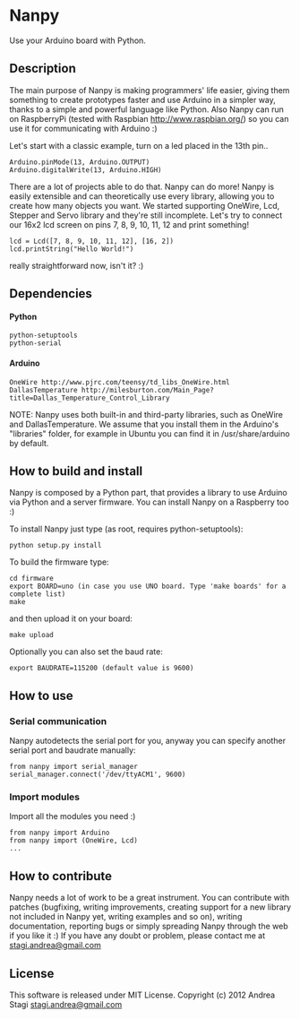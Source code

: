 Nanpy
=====

Use your Arduino board with Python.

Description
-----------

The main purpose of Nanpy is making programmers' life easier, giving them something to create prototypes faster and use Arduino in a simpler way, thanks to a simple and powerful language like Python. Also Nanpy can run on RaspberryPi (tested with Raspbian http://www.raspbian.org/) so you can use it for communicating with Arduino :)

Let's start with a classic example, turn on a led placed in the 13th pin..

	Arduino.pinMode(13, Arduino.OUTPUT)
	Arduino.digitalWrite(13, Arduino.HIGH)

There are a lot of projects able to do that. Nanpy can do more! 
Nanpy is easily extensible and can theoretically use every library, allowing you to create how many objects you want.
We started supporting OneWire, Lcd, Stepper and Servo library and they're still incomplete.
Let's try to connect our 16x2 lcd screen on pins 7, 8, 9, 10, 11, 12 and print something!

	lcd = Lcd([7, 8, 9, 10, 11, 12], [16, 2])
	lcd.printString("Hello World!")

really straightforward now, isn't it? :)

Dependencies
------------

#### Python

	python-setuptools
	python-serial

#### Arduino

	OneWire http://www.pjrc.com/teensy/td_libs_OneWire.html
	DallasTemperature http://milesburton.com/Main_Page?title=Dallas_Temperature_Control_Library

NOTE: Nanpy uses both built-in and third-party libraries, such as OneWire and DallasTemperature. We assume that you install them in the Arduino's "libraries" folder, for example in Ubuntu you can find it in /usr/share/arduino by default.

How to build and install
------------------------

Nanpy is composed by a Python part, that provides a library to use Arduino via Python and a server firmware. You can install Nanpy on a Raspberry too :)

To install Nanpy just type (as root, requires python-setuptools):

	python setup.py install

To build the firmware type:

	cd firmware
	export BOARD=uno (in case you use UNO board. Type 'make boards' for a complete list)
	make

and then upload it on your board:

	make upload

Optionally you can also set the baud rate:

	export BAUDRATE=115200 (default value is 9600)

How to use
----------

### Serial communication

Nanpy autodetects the serial port for you, anyway you can specify another serial port and baudrate manually:

	from nanpy import serial_manager
	serial_manager.connect('/dev/ttyACM1', 9600)

### Import modules

Import all the modules you need :)

	from nanpy import Arduino
	from nanpy import (OneWire, Lcd)
	...

How to contribute
-----------------

Nanpy needs a lot of work to be a great instrument. You can contribute with patches (bugfixing, writing improvements, creating support for a new library not included in Nanpy yet, writing examples and so on), writing documentation, reporting bugs or simply spreading Nanpy through the web if you like it :) If you have any doubt or problem, please contact me at <stagi.andrea@gmail.com>

License
-------

This software is released under MIT License. Copyright (c) 2012 Andrea Stagi <stagi.andrea@gmail.com>
